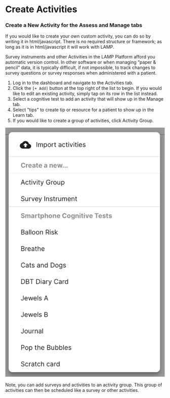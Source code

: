 # Create Activities

### Create a New Activity for the Assess and Manage tabs

If you would like to create your own custom activity, you can do so by writing it in html/javascript. There is no required structure or framework; as long as it is in html/javascript it will work with LAMP.

Survey instruments and other Activities in the LAMP Platform afford you automatic version control. In other software or when managing “paper & pencil” data, it is typically difficult, if not impossible, to track changes to survey questions or survey responses when administered with a patient. 

1. Log in to the dashboard and navigate to the Activities tab.
2. Click the `[+ Add]` button at the top right of the list to begin. If you would like to edit an existing activity, simply tap on its row in the list instead.
3. Select a cognitive test to add an activity that will show up in the Manage tab.
4. Select "tips" to create tip or resource for a patient to show up in the Learn tab.
5. If you would like to create a group of activities, click Activity Group.

![](assets/activity_menu.jpg)

Note, you can add surveys and activities to an activity group. This group of activities can then be scheduled like a survey or other activities.
